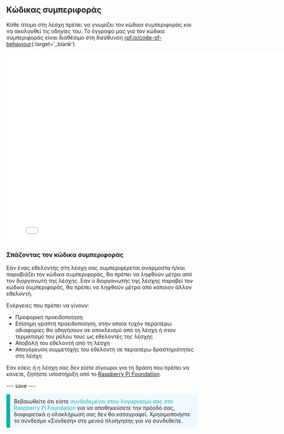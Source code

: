 ## Κώδικας συμπεριφοράς

Κάθε άτομο στη λέσχη πρέπει να γνωρίζει τον κώδικα συμπεριφοράς και να ακολουθεί τις οδηγίες του. Το έγγραφο μας για τον κώδικα συμπεριφοράς είναι διαθέσιμο στη διεύθυνση [rpf.io/code-of-behaviour](http://rpf.io/code-of-behaviour){:target='_blank'}

<embed src="images/Raspberry_Pi_Foundation-safeguarding-code-of-behaviour.pdf" width="790" height="500" 
 type="application/pdf">
<br>
### Σπάζοντας τον κώδικα συμπεριφοράς

Εάν ένας εθελοντής στη λέσχη σας συμπεριφέρεται ανάρμοστα ή/και παραβιάζει τον κώδικα συμπεριφοράς, θα πρέπει να ληφθούν μέτρα από τον διοργανωτή της λέσχης. Εάν ο διοργανωτής της λέσχης παραβεί τον κώδικα συμπεριφοράς, θα πρέπει να ληφθούν μέτρα από κάποιον άλλον εθελοντή.

Ενέργειες που πρέπει να γίνουν:

* Προφορική προειδοποίηση
* Επίσημη γραπτή προειδοποίηση, στην οποία τυχόν περαιτέρω αδιαφορίες θα οδηγήσουν σε αποκλεισμό από τη λέσχη ή στον τερματισμό του ρόλου τους ως εθελοντές της λέσχης
* Αποβολή του εθελοντή από τη λέσχη
* Απαγόρευση συμμετοχής του εθελοντή σε περαιτέρω δραστηριότητες στη λέσχη

Εάν εσείς ή η λέσχη σας δεν είστε σίγουροι για τη δράση που πρέπει να κάνετε, ζητήστε υποστήριξη από το <a href="mailto:safeguarding@raspberrypi.org">Raspberry Pi Foundation</a>.

--- save ---

<p style="border-left: solid; border-width:10px; border-color: #0faeb0; background-color: aliceblue; padding: 10px;">
Βεβαιωθείτε ότι είστε <span style="color: #0faeb0">συνδεδεμένοι στον λογαριασμό σας στο Raspberry Pi Foundation</span> για να αποθηκεύσετε την πρόοδό σας, διαφορετικά η ολοκλήρωσή σας δεν θα καταγραφεί. Χρησιμοποιήστε το σύνδεσμο «Σύνδεση» στο μενού πλοήγησης για να συνδεθείτε.
</p>
